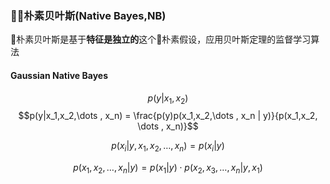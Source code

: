 ### 朴素贝叶斯(Native Bayes,NB) 
朴素贝叶斯是基于**特征是独立的**这个朴素假设，应用贝叶斯定理的监督学习算法
#### Gaussian Native Bayes

$$p(y|x_1,x_2)$$
$$p(y|x_1,x_2,\dots , x_n) = \frac{p(y)p(x_1,x_2,\dots , x_n | y)}{p(x_1,x_2, \dots , x_n)}$$

$$p(x_i|y,x_1,x_2, \dots , x_n) = p(x_i|y)$$

$$p(x_1,x_2, \dots , x_n|y) = p(x_1|y) \cdot p(x_2,x_3, \dots , x_n |y,x_1)$$